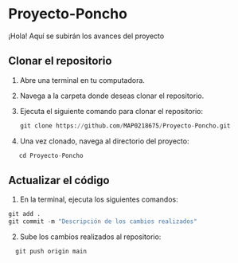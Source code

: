 # Proyecto-Poncho

¡Hola! Aquí se subirán los avances del proyecto

## **Clonar el repositorio**
1. Abre una terminal en tu computadora.
2. Navega a la carpeta donde deseas clonar el repositorio.
3. Ejecuta el siguiente comando para clonar el repositorio:
   ```python
   git clone https://github.com/MAP0218675/Proyecto-Poncho.git
   ```

4. Una vez clonado, navega al directorio del proyecto:

```python
   cd Proyecto-Poncho
   ```

## **Actualizar el código**

1. En la terminal, ejecuta los siguientes comandos:

 ```python
 git add .
git commit -m "Descripción de los cambios realizados"
   ```

2. Sube los cambios realizados al repositorio:

 ```python
   git push origin main
   ```
